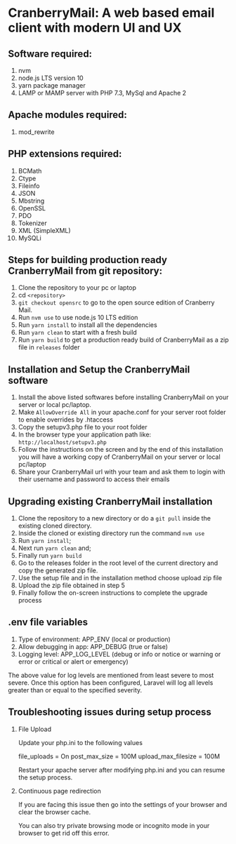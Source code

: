 # CranberryMail: A web based email client with modern UI and UX

## Software required:

1. nvm 
2. node.js LTS version 10
3. yarn package manager
4. LAMP or MAMP server with PHP 7.3, MySql and Apache 2

## Apache modules required:
1. mod_rewrite

## PHP extensions required:
1. BCMath
2. Ctype
3. Fileinfo
4. JSON
5. Mbstring
6. OpenSSL
7. PDO
8. Tokenizer
9. XML (SimpleXML)
10. MySQLi

## Steps for building production ready CranberryMail from git repository:

1. Clone the repository to your pc or laptop
2. cd `<repository>`
3. `git checkout opensrc` to go to the open source edition of Cranberry Mail.
4. Run `nvm use` to use node.js 10 LTS edition
5. Run `yarn install` to install all the dependencies 
6. Run `yarn clean` to start with a fresh build
7. Run `yarn build` to get a production ready build of CranberryMail as a zip file in `releases` folder

## Installation and Setup the CranberryMail software
1. Install the above listed softwares before installing CranberryMail on your server or local pc/laptop.
2. Make `AllowOverride All` in your apache.conf for your server root folder to enable overrides by .htaccess
3. Copy the setupv3.php file to your root folder
4. In the browser type your application path like: `http://localhost/setupv3.php`
5. Follow the instructions on the screen and by the end of this installation you will have a working copy of CranberryMail on your server or local pc/laptop
6. Share your CranberryMail url with your team and ask them to login with their username and password to access their emails

## Upgrading existing CranberryMail installation
1. Clone the repository to a new directory or do a `git pull` inside the existing cloned directory.
2. Inside the cloned or existing directory run the command `nvm use`
3. Run `yarn install`;
4. Next run `yarn clean` and;
5. Finally run `yarn build`
6. Go to the releases folder in the root level of the current directory and copy the generated zip file.
7. Use the setup file and in the installation method choose upload zip file
8. Upload the zip file obtained in step 5
9. Finally follow the on-screen instructions to complete the upgrade process


## .env file variables
1. Type of environment: APP_ENV (local or production)
2. Allow debugging in app: APP_DEBUG (true or false)
3. Logging level: APP_LOG_LEVEL (debug or info or notice or warning or error or critical or alert or emergency) 

The above value for log levels are mentioned from least severe to most severe. Once this option has been configured, Laravel will log all levels greater than or equal to the specified severity.


## Troubleshooting issues during setup process

1. File Upload
   
   Update your php.ini to the following values
   
    file_uploads = On
    post_max_size = 100M
    upload_max_filesize = 100M
   
   Restart your apache server after modifying php.ini and you can resume the setup process.

2. Continuous page redirection

   If you are facing this issue then go into the settings of your browser and clear the browser cache. 

   You can also try private browsing mode or incognito mode in your browser to get rid off this error.